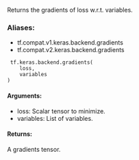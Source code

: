 Returns the gradients of loss w.r.t. variables.
### Aliases:
- tf.compat.v1.keras.backend.gradients
- tf.compat.v2.keras.backend.gradients

```
 tf.keras.backend.gradients(
    loss,
    variables
)
```
#### Arguments:
- loss: Scalar tensor to minimize.
- variables: List of variables.
#### Returns:
A gradients tensor.
